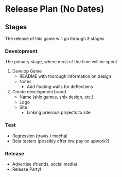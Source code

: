 # Release Plan (No Dates)
## Stages
The release of this game will go through 3 stages
### Development
The primary stage, where most of the time will be spent
1. Develop Game
   * README with thorough information on design
   * Notes
      * Add floating walls for deflections
2. Create development brand
   * Name (shlx games, shlx design, etc.)
   * Logo
   * Site
      * Linking previous projects to site
### Test
   * Regression (travis / mocha)
   * Beta testers (possibly offer low pay on upwork?)
### Release
   * Advertise (friends, social media)
   * Release Party!
